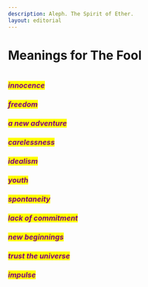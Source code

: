 ```yaml
---
description: Aleph. The Spirit of Ether.
layout: editorial
---
```


# Meanings for The Fool

<figure><img src="../../../../../../../.gitbook/assets/IMG_7994.jpg" alt=""><figcaption></figcaption></figure>

### _<mark style="color:purple;">innocence</mark>_

### _<mark style="color:purple;">freedom</mark>_

### _<mark style="color:purple;">a new adventure</mark>_

### _<mark style="color:purple;">carelessness</mark>_

### _<mark style="color:purple;">idealism</mark>_

### _<mark style="color:purple;">youth</mark>_

### _<mark style="color:purple;">spontaneity</mark>_

### _<mark style="color:purple;">lack of commitment</mark>_

### _<mark style="color:purple;">new beginnings</mark>_&#x20;

### _<mark style="color:purple;">trust the universe</mark>_&#x20;

### _<mark style="color:purple;">impulse</mark>_



